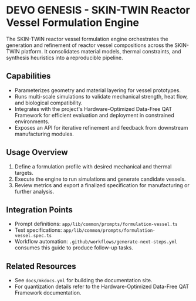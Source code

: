 # DEVO GENESIS - SKIN-TWIN Reactor Vessel Formulation Engine

The SKIN-TWIN reactor vessel formulation engine orchestrates the generation and refinement of reactor vessel compositions across the SKIN-TWIN platform. It consolidates material models, thermal constraints, and synthesis heuristics into a reproducible pipeline.

## Capabilities

- Parameterizes geometry and material layering for vessel prototypes.
- Runs multi-scale simulations to validate mechanical strength, heat flow, and biological compatibility.
- Integrates with the project's Hardware-Optimized Data-Free QAT Framework for efficient evaluation and deployment in constrained environments.
- Exposes an API for iterative refinement and feedback from downstream manufacturing modules.

## Usage Overview

1. Define a formulation profile with desired mechanical and thermal targets.
2. Execute the engine to run simulations and generate candidate vessels.
3. Review metrics and export a finalized specification for manufacturing or further analysis.

## Integration Points

- Prompt definitions: `app/lib/common/prompts/formulation-vessel.ts`
- Test specifications: `app/lib/common/prompts/formulation-vessel.spec.ts`
- Workflow automation: `.github/workflows/generate-next-steps.yml` consumes this guide to produce follow-up tasks.

## Related Resources

- See `docs/mkdocs.yml` for building the documentation site.
- For quantization details refer to the Hardware-Optimized Data-Free QAT Framework documentation.

